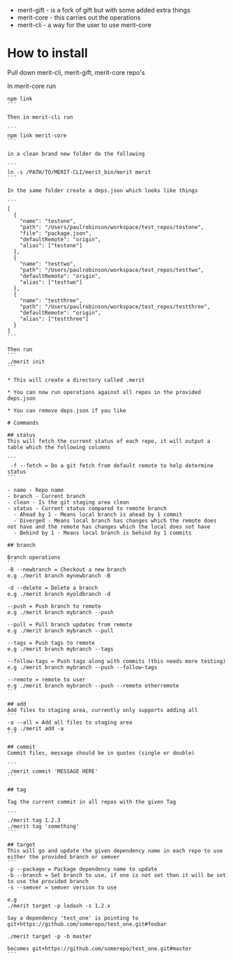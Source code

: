 * merit-gift - is a fork of gift but with some added extra things
* merit-core - this carries out the operations
* merit-cli - a way for the user to use merit-core


# How to install 

Pull down merit-cli, merit-gift, merit-core repo's

In merit-core run 

````
npm link
```

Then in merit-cli run

```
npm link merit-core
```

in a clean brand new folder do the following

```
ln -s /PATH/TO/MERIT-CLI/merit_bin/merit merit
```

In the same folder create a deps.json which looks like things

```
[
  {
    "name": "testone",
    "path": "/Users/paulrobinson/workspace/test_repos/testone",
    "file": "package.json",
    "defaultRemote": "origin",
    "alias": ["testone"]
  },
  {
    "name": "testtwo",
    "path": "/Users/paulrobinson/workspace/test_repos/testtwo",
    "defaultRemote": "origin",
    "alias": ["testtwo"]
  },
  {
    "name": "testthree",
    "path": "/Users/paulrobinson/workspace/test_repos/testthree",
    "defaultRemote": "origin",
    "alias": ["testthree"]
  }
]
```

Then run
```
./merit init
```

* This will create a directory called .merit

* You can now run operations against all repos in the provided deps.json

* You can remove deps.json if you like

# Commands

## status 
This will fetch the current status of each repo, it will output a table which the following columns

```
 -f --fetch = Do a git fetch from default remote to help determine status
```

- name - Repo name
- branch - Current branch
- clean - Is the git staging area clean
- status - Current status compared to remote branch
  - Ahead by 1 - Means local branch is ahead by 1 commit
  - Diverged - Means local branch has changes which the remote does not have and the remote has changes which the local does not have
  - Behind by 1 - Means local branch is behind by 1 commits
  
## branch
  
Branch operations
```
-B --newbranch = Checkout a new branch
e.g ./merit branch mynewbranch -B 

-d --delete = Delete a branch 
e.g ./merit branch myoldbranch -d

--push = Push branch to remote
e.g ./merit branch mybranch --push

--pull = Pull branch updates from remote
e.g ./merit branch mybranch --pull

--tags = Push tags to remote
e.g ./merit branch mybranch --tags

--follow-tags = Push tags along with commits (this needs more testing)
e.g ./merit branch mybranch --push --follow-tags 

--remote = remote to user
e.g ./merit branch mybranch --push --remote otherremote
```

## add
Add files to staging area, currently only supports adding all
```
-a --all = Add all files to staging area
e.g ./merit add -a
```  

## commit 
Commit files, message should be in quotes (single or double)

```
./merit commit 'MESSAGE HERE'
```  

## tag 

Tag the current commit in all repos with the given Tag

```
./merit tag 1.2.3
./merit tag 'something'
```

## target
This will go and update the given dependency name in each repo to use either the provided branch or semver 
```
-p --package = Package dependency name to update
-b --branch = Set branch to use, if one is not set then it will be set to use the provided branch
-s --semver = semver version to use

e.g
./merit target -p lodash -s 1.2.x

Say a dependency 'test_one' is pointing to git+https://github.com/somerepo/test_one.git#foobar

./merit target -p -b master

becomes git+https://github.com/somerepo/test_one.git#master
```
